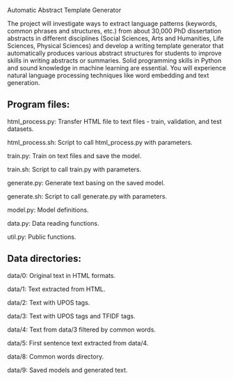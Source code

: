 Automatic Abstract Template Generator

The project will investigate ways to extract language patterns (keywords, common phrases and structures, etc.) from about 30,000 PhD dissertation abstracts in different disciplines (Social Sciences, Arts and Humanities, Life Sciences, Physical Sciences) and develop a writing template generator that automatically produces various abstract structures for students to improve skills in writing abstracts or summaries. Solid programming skills in Python and sound knowledge in machine learning are essential. You will experience natural language processing techniques like word embedding and text generation.

Program files:
-------------------

html_process.py: Transfer HTML file to text files - train, validation, and test datasets.

html_process.sh: Script to call html_process.py with parameters.

train.py: Train on text files and save the model.

train.sh: Script to call train.py with parameters.

generate.py: Generate text basing on the saved model.

generate.sh: Script to call generate.py with parameters.

model.py: Model definitions.

data.py: Data reading functions.

util.py: Public functions.

Data directories:
-----------------

data/0: Original text in HTML formats.

data/1: Text extracted from HTML.

data/2: Text with UPOS tags.

data/3: Text with UPOS tags and TFIDF tags.

data/4: Text from data/3 filtered by common words.

data/5: First sentence text extracted from data/4.

data/8: Common words directory.

data/9: Saved models and generated text.

